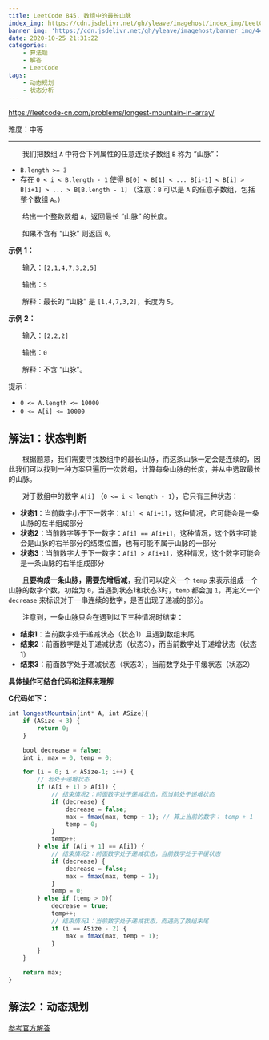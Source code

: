 ```yaml
---
title: LeetCode 845. 数组中的最长山脉
index_img: https://cdn.jsdelivr.net/gh/yleave/imagehost/index_img/LeetCode.jpg
banner_img: 'https://cdn.jsdelivr.net/gh/yleave/imagehost/banner_img/44.png'
date: 2020-10-25 21:31:22
categories:
    - 算法题
    - 解答
    - LeetCode
tags:
    - 动态规划
    - 状态分析
---
```


https://leetcode-cn.com/problems/longest-mountain-in-array/

难度：中等

---

&emsp;&emsp;我们把数组 `A` 中符合下列属性的任意连续子数组 `B` 称为 “山脉”：

- `B.length >= 3`
- 存在 `0 < i < B.length - 1` 使得 `B[0] < B[1] < ... B[i-1] < B[i] > B[i+1] > ... > B[B.length - 1]`
  （注意：`B` 可以是 `A` 的任意子数组，包括整个数组 `A`。）

&emsp;&emsp;给出一个整数数组 `A`，返回最长 “山脉” 的长度。

&emsp;&emsp;如果不含有 “山脉” 则返回 `0`。

**示例 1：**

&emsp;&emsp;输入：`[2,1,4,7,3,2,5]`

&emsp;&emsp;输出：`5`

&emsp;&emsp;解释：最长的 “山脉” 是 `[1,4,7,3,2]`，长度为 `5`。

**示例 2：**

&emsp;&emsp;输入：`[2,2,2]`

&emsp;&emsp;输出：`0`

&emsp;&emsp;解释：不含 “山脉”。


提示：

- `0 <= A.length <= 10000`
- `0 <= A[i] <= 10000`



## 解法1：状态判断

&emsp;&emsp;根据题意，我们需要寻找数组中的最长山脉，而这条山脉一定会是连续的，因此我们可以找到一种方案只遍历一次数组，计算每条山脉的长度，并从中选取最长的山脉。

&emsp;&emsp;对于数组中的数字 `A[i]` （`0 <= i < length - 1`），它只有三种状态：

- **状态1**：当前数字小于下一数字：`A[i] < A[i+1]`，这种情况，它可能会是一条山脉的左半组成部分
- **状态2**：当前数字等于下一数字：`A[i] == A[i+1]`，这种情况，这个数字可能会是山脉的右半部分的结束位置，也有可能不属于山脉的一部分
- **状态3**：当前数字大于下一数字：`A[i] > A[i+1]`，这种情况，这个数字可能会是一条山脉的右半组成部分

&emsp;&emsp;且**要构成一条山脉，需要先增后减**，我们可以定义一个 `temp` 来表示组成一个山脉的数字个数，初始为 `0`，当遇到状态1和状态3时，`temp` 都会加 `1`，再定义一个 `decrease` 来标识对于一串连续的数字，是否出现了递减的部分。

&emsp;&emsp;注意到，一条山脉只会在遇到以下三种情况时结束：

- **结束1**：当前数字处于递减状态（状态1）且遇到数组末尾
- **结束2**：前面数字是处于递减状态（状态3），而当前数字处于递增状态（状态1）
- **结束3**：前面数字处于递减状态（状态3），当前数字处于平缓状态（状态2）

**具体操作可结合代码和注释来理解**

**C代码如下：**

```js
int longestMountain(int* A, int ASize){
    if (ASize < 3) {
        return 0;
    }

    bool decrease = false;
    int i, max = 0, temp = 0;

    for (i = 0; i < ASize-1; i++) {
        // 若处于递增状态
        if (A[i + 1] > A[i]) {
            // 结束情况2：前面数字处于递减状态，而当前处于递增状态
            if (decrease) {
                decrease = false;
                max = fmax(max, temp + 1); // 算上当前的数字： temp + 1
                temp = 0; 
            } 
            temp++;
        } else if (A[i + 1] == A[i]) {
            // 结束情况2：前面数字处于递减状态，当前数字处于平缓状态
            if (decrease) {
                decrease = false;
                max = fmax(max, temp + 1);
            }
            temp = 0;
        } else if (temp > 0){
            decrease = true;
            temp++;
            // 结束情况1：当前数字处于递减状态，而遇到了数组末尾
            if (i == ASize - 2) {
                max = fmax(max, temp + 1);
            }
        }
    }

    return max;
}
```



## 解法2：动态规划

[参考官方解答](https://leetcode-cn.com/problems/longest-mountain-in-array/solution/shu-zu-zhong-de-zui-chang-shan-mai-by-leetcode-sol/)



